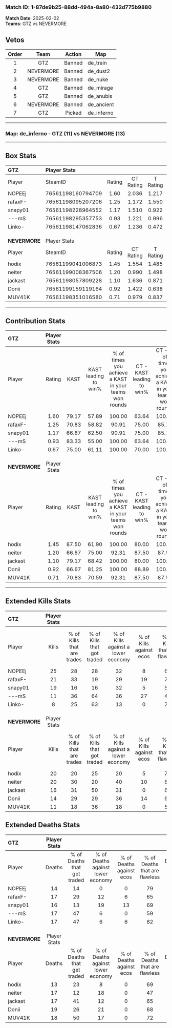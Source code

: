 ### Match ID: 1-87de9b25-88dd-494a-8a80-432d775b9880  
**Match Date**: 2025-02-02  
**Teams**: GTZ vs NEVERMORE  

## Vetos  

| Order | Team | Action | Map |
| :---: | :--: | :----: | --- |
| 1 | GTZ | Banned | de_train |
| 2 | NEVERMORE | Banned | de_dust2 |
| 3 | NEVERMORE | Banned | de_nuke |
| 4 | GTZ | Banned | de_mirage |
| 5 | GTZ | Banned | de_anubis |
| 6 | NEVERMORE | Banned | de_ancient |
| 7 | GTZ | Picked | de_inferno |

---  

### **Map**: de_inferno - GTZ (11) vs NEVERMORE (13)  
---  

## Box Stats  

| **GTZ**       | Player Stats      |        |           |          |       |       |       |         |        |      |     |
| :- | :- | :-: | :-: | :-: | :-: | :-: | :-: | :-: | :-: | :-: | :-: |
| Player        | SteamID           | Rating | CT Rating | T Rating | KAST  |  ADR  | Kills | Assists | Deaths | K/D  | HS% |
| NOPEEj        | 76561198160794709 |  1.60  |   2.036   |  1.217   | 79.17 | 108.7 |  25   |    6    |   14   | 1.79 | 76  |
| rafaxF-       | 76561198095207206 |  1.25  |   1.172   |  1.550   | 70.83 | 87.2  |  21   |    3    |   17   | 1.24 | 42  |
| snapy01       | 76561198228964552 |  1.17  |   1.510   |  0.922   | 66.67 | 78.6  |  19   |    9    |   16   | 1.19 | 63  |
| ---mS         | 76561198295357753 |  0.93  |   1.221   |  0.996   | 83.33 | 57.3  |  11   |   13    |   17   | 0.65 | 18  |
| Linko-        | 76561198147062836 |  0.67  |   1.236   |  0.472   | 75.00 | 42.0  |   8   |    5    |   17   | 0.47 | 50  |
|               |                   |        |           |          |       |       |       |         |        |      |     |
|               |                   |        |           |          |       |       |       |         |        |      |     |
|               |                   |        |           |          |       |       |       |         |        |      |     |
| **NEVERMORE** | Player Stats      |        |           |          |       |       |       |         |        |      |     |
| Player        | SteamID           | Rating | CT Rating | T Rating | KAST  |  ADR  | Kills | Assists | Deaths | K/D  | HS% |
| hodix         | 76561199041006873 |  1.45  |   1.554   |  1.485   | 87.50 | 87.5  |  20   |    8    |   13   | 1.54 | 40  |
| neiter        | 76561199008367506 |  1.20  |   0.990   |  1.498   | 66.67 | 91.2  |  20   |    3    |   17   | 1.18 | 40  |
| jackast       | 76561198057809228 |  1.10  |   1.636   |  0.871   | 79.17 | 73.5  |  16   |    6    |   17   | 0.94 | 50  |
| Donii         | 76561199159119164 |  0.92  |   1.422   |  0.638   | 66.67 | 75.5  |  14   |   11    |   19   | 0.74 | 42  |
| MUV41K        | 76561198351016580 |  0.71  |   0.979   |  0.837   | 70.83 | 37.2  |  11   |    3    |   18   | 0.61 | 54  |
---  

## Contribution Stats  

| **GTZ**       | Player Stats |       |                      |                                                        |                           |                                                             |                          |                                                            |
| :- | :-: | :-: | :-: | :-: | :-: | :-: | :-: | :-: |
| Player        |    Rating    | KAST  | KAST leading to win% | % of times you achieve a KAST in your teams won rounds | CT - KAST leading to win% | CT - % of times you achieve a KAST in your teams won rounds | T - KAST leading to win% | T - % of times you achieve a KAST in your teams won rounds |
| NOPEEj        |     1.60     | 79.17 |        57.89         |                         100.00                         |           63.64           |                           100.00                            |          50.00           |                           100.00                           |
| rafaxF-       |     1.25     | 70.83 |        58.82         |                         90.91                          |           75.00           |                            85.71                            |          44.44           |                           100.00                           |
| snapy01       |     1.17     | 66.67 |        62.50         |                         90.91                          |           75.00           |                            85.71                            |          50.00           |                           100.00                           |
| ---mS         |     0.93     | 83.33 |        55.00         |                         100.00                         |           63.64           |                           100.00                            |          44.44           |                           100.00                           |
| Linko-        |     0.67     | 75.00 |        61.11         |                         100.00                         |           70.00           |                           100.00                            |          50.00           |                           100.00                           |
|               |              |       |                      |                                                        |                           |                                                             |                          |                                                            |
|               |              |       |                      |                                                        |                           |                                                             |                          |                                                            |
|               |              |       |                      |                                                        |                           |                                                             |                          |                                                            |
| **NEVERMORE** | Player Stats |       |                      |                                                        |                           |                                                             |                          |                                                            |
| Player        |    Rating    | KAST  | KAST leading to win% | % of times you achieve a KAST in your teams won rounds | CT - KAST leading to win% | CT - % of times you achieve a KAST in your teams won rounds | T - KAST leading to win% | T - % of times you achieve a KAST in your teams won rounds |
| hodix         |     1.45     | 87.50 |        61.90         |                         100.00                         |           80.00           |                           100.00                            |          45.45           |                           100.00                           |
| neiter        |     1.20     | 66.67 |        75.00         |                         92.31                          |           87.50           |                            87.50                            |          62.50           |                           100.00                           |
| jackast       |     1.10     | 79.17 |        68.42         |                         100.00                         |           80.00           |                           100.00                            |          55.56           |                           100.00                           |
| Donii         |     0.92     | 66.67 |        81.25         |                         100.00                         |           88.89           |                           100.00                            |          71.43           |                           100.00                           |
| MUV41K        |     0.71     | 70.83 |        70.59         |                         92.31                          |           87.50           |                            87.50                            |          55.56           |                           100.00                           |
---  

## Extended Kills Stats  

| **GTZ**       | Player Stats |                            |                            |                                    |                         |                              |                                 |                                       |                    |           |
| :- | :-: | :-: | :-: | :-: | :-: | :-: | :-: | :-: | :-: | :-: |
| Player        |    Kills     | % of Kills that are trades | % of Kills that got traded | % of Kills against a lower economy | % of Kills against ecos | % of Kills that are flawless | % of Kills that are close duels | % of Kills that are assisted by flash | Pistol Round Kills | AWP Kills |
| NOPEEj        |      25      |             28             |             28             |                 32                 |            8            |              68              |                8                |                   8                   |         0          |     1     |
| rafaxF-       |      21      |             33             |             19             |                 29                 |           19            |              71              |                0                |                   5                   |         9          |     0     |
| snapy01       |      19      |             16             |             16             |                 32                 |            5            |              58              |                5                |                   5                   |         1          |     2     |
| ---mS         |      11      |             36             |             64             |                 36                 |           27            |              45              |                9                |                   0                   |         0          |     0     |
| Linko-        |      8       |             25             |             63             |                 13                 |            0            |              75              |                0                |                  13                   |         0          |     2     |
|               |              |                            |                            |                                    |                         |                              |                                 |                                       |                    |           |
|               |              |                            |                            |                                    |                         |                              |                                 |                                       |                    |           |
|               |              |                            |                            |                                    |                         |                              |                                 |                                       |                    |           |
| **NEVERMORE** | Player Stats |                            |                            |                                    |                         |                              |                                 |                                       |                    |           |
| Player        |    Kills     | % of Kills that are trades | % of Kills that got traded | % of Kills against a lower economy | % of Kills against ecos | % of Kills that are flawless | % of Kills that are close duels | % of Kills that are assisted by flash | Pistol Round Kills | AWP Kills |
| hodix         |      20      |             20             |             25             |                 20                 |            5            |              70              |                5                |                   0                   |         6          |     3     |
| neiter        |      20      |             30             |             20             |                 40                 |           10            |              80              |                5                |                  20                   |         0          |     4     |
| jackast       |      16      |             31             |             50             |                 31                 |            0            |              69              |               19                |                  19                   |         0          |     1     |
| Donii         |      14      |             29             |             29             |                 36                 |           14            |              64              |               14                |                   0                   |         0          |     1     |
| MUV41K        |      11      |             18             |             36             |                 18                 |            0            |              55              |                9                |                   0                   |         0          |     0     |
## Extended Deaths Stats  

| **GTZ**       | Player Stats |                             |                                   |                          |                               |                            |                           |               |
| :- | :-: | :-: | :-: | :-: | :-: | :-: | :-: | :-: |
| Player        |    Deaths    | % of Deaths that get traded | % of Deaths against lower economy | % of Deaths against ecos | % of Deaths that are flawless | % of Deaths that are close | % of Deaths while blinded | Deaths to AWP |
| NOPEEj        |      14      |             14              |                 0                 |            0             |              79               |             14             |             7             |       0       |
| rafaxF-       |      17      |             29              |                12                 |            6             |              65               |             6              |             0             |       3       |
| snapy01       |      16      |             13              |                19                 |            13            |              69               |             6              |             6             |       2       |
| ---mS         |      17      |             47              |                 6                 |            0             |              59               |             18             |             6             |       1       |
| Linko-        |      17      |             47              |                 6                 |            6             |              82               |             6              |            24             |       0       |
|               |              |                             |                                   |                          |                               |                            |                           |               |
|               |              |                             |                                   |                          |                               |                            |                           |               |
|               |              |                             |                                   |                          |                               |                            |                           |               |
| **NEVERMORE** | Player Stats |                             |                                   |                          |                               |                            |                           |               |
| Player        |    Deaths    | % of Deaths that get traded | % of Deaths against lower economy | % of Deaths against ecos | % of Deaths that are flawless | % of Deaths that are close | % of Deaths while blinded | Deaths to AWP |
| hodix         |      13      |             23              |                 8                 |            0             |              69               |             8              |             0             |       2       |
| neiter        |      17      |             12              |                18                 |            0             |              47               |             6              |            12             |       1       |
| jackast       |      17      |             41              |                12                 |            0             |              65               |             6              |             6             |       2       |
| Donii         |      19      |             26              |                21                 |            0             |              68               |             0              |             0             |       3       |
| MUV41K        |      18      |             50              |                17                 |            0             |              72               |             6              |            11             |       2       |
